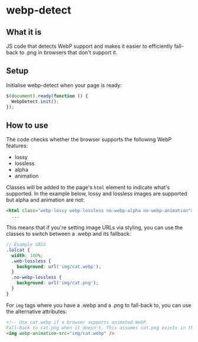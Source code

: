 webp-detect
===========

What it is
----------

JS code that detects WebP support and makes it easier to efficiently fall-back to .png in browsers that don't support it.

Setup
-----

Initialise webp-detect when your page is ready:
```javascript
$(document).ready(function () {
  WebpDetect.init();
});
```

How to use
----------

The code checks whether the browser supports the following WebP features:
* lossy
* lossless
* alpha
* animation

Classes will be added to the page's `html` element to indicate what's supported. In the example below, lossy and lossless images are supported but alpha and animation are not:

```html
<html class="webp-lossy webp-lossless no-webp-alpha no-webp-animation">
  ...
```

This means that if you're setting image URLs via styling, you can use the classes to switch between a .webp and its fallback:

```scss
// Example SASS
.lolcat {
  width: 100%;
  .web-lossless {
    background: url('img/cat.webp');
  }
  .no-webp-lossless {
    background: url('img/cat.png');
  }
}
```

For `img` tags where you have a .webp and a .png to fall-back to, you can use the alternative attributes:
```html
<!-- Use cat.webp if a browser supports animated WebP. 
Fall-back to cat.png when it doesn't. This assumes cat.png exists in the same directory as the .webp version. -->
<img webp-animation-src="img/cat.webp" /> 
```


